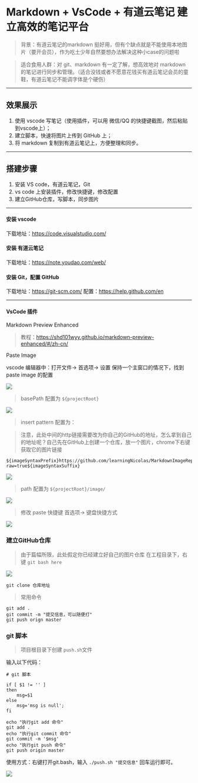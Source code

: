 # Markdown + VsCode + 有道云笔记 建立高效的笔记平台
> 背景：有道云笔记的markdown 挺好用，但有个缺点就是不能使用本地图片（要开会员），作为吃土少年自然要想办法解决这种小case的问题啦

> 适合食用人群：对 git、markdown 有一定了解，想高效地对 markdown 的笔记进行同步和管理。（适合没钱或者不愿意花钱买有道云笔记会员的童鞋，有道云笔记不能调字体是个硬伤）

----
## 效果展示
1. 使用 vscode 写笔记（使用插件，可以用 微信/QQ 的快捷键截图，然后粘贴到vscode上）；
2. 建立脚本，快速将图片上传到 GitHub 上；
3. 将 markdown 复制到有道云笔记上，方便整理和同步。

---
## 搭建步骤
1. 安装 VS code，有道云笔记，Git
2. vs code 上安装插件，修改快捷键，修改配置
3. 建立GitHub仓库，写脚本，同步图片

----
#### 安装 vscode

下载地址：https://code.visualstudio.com/

#### 安装 有道云笔记

下载地址：https://note.youdao.com/web/

#### 安装 Git，配置 GitHub
下载地址：https://git-scm.com/
配置：https://help.github.com/en

----
#### VsCode 插件
Markdown Preview Enhanced
> 教程：https://shd101wyy.github.io/markdown-preview-enhanced/#/zh-cn/

Paste Image

vscode 编辑器中：打开文件-> 首选项-> 设置
保持一个主窗口的情况下，找到 paste image 的配置

![](https://github.com/learningNicolas/MarkdownImageRepertory/blob/master/image/2019-03-22-15-06-35.png?raw=true)

> basePath 配置为 `${projectRoot}`

![](https://github.com/learningNicolas/MarkdownImageRepertory/blob/master/image/2019-03-22-15-07-24.png?raw=true)


> insert pattern 配置为：

> 注意，此处中间的http链接需要改为你自己的GitHub的地址，怎么拿到自己的地址呢？自己先在GitHub上创建一个仓库，放一个图片，chrome下右键获取它的图片链接

```
${imageSyntaxPrefix}https://github.com/learningNicolas/MarkdownImageRepertory/blob/master/${imageFilePath}?raw=true${imageSyntaxSuffix}
```

![](https://github.com/learningNicolas/MarkdownImageRepertory/blob/master/image/2019-03-22-15-09-21.png?raw=true)

> path 配置为 `${projectRoot}/image/`

![](https://github.com/learningNicolas/MarkdownImageRepertory/blob/master/image/2019-03-22-15-13-06.png?raw=true)


> 修改 paste 快捷键     首选项-> 键盘快捷方式

![](https://github.com/learningNicolas/MarkdownImageRepertory/blob/master/image/2019-03-22-15-14-41.png?raw=true)


### 建立GitHub仓库
> 由于篇幅所限，此处假定你已经建立好自己的图片仓库
在工程目录下，右键 `git bash here`

![](https://github.com/learningNicolas/MarkdownImageRepertory/blob/master/image/2019-03-22-15-18-39.png?raw=true)

```
git clone 仓库地址
```

> 常用命令
```
git add .
git commit -m "提交信息，可以随便打"
git push orign master
```

### git 脚本

> 项目根目录下创建 `push.sh`文件

输入以下代码：
```
# git 脚本

if [ $1 != '' ]
then
    msg=$1
else
    msg='msg is null';
fi

echo "执行git add 命令"
git add .
echo "执行git commit 命令"
git commit -m '$msg'
echo "执行git push 命令"
git push origin master

```

使用方式：右键打开git.bash，输入 `./push.sh "提交信息"`  回车运行即可。

![](https://github.com/learningNicolas/MarkdownImageRepertory/blob/master/image/2019-03-22-20-55-51.png?raw=true)
